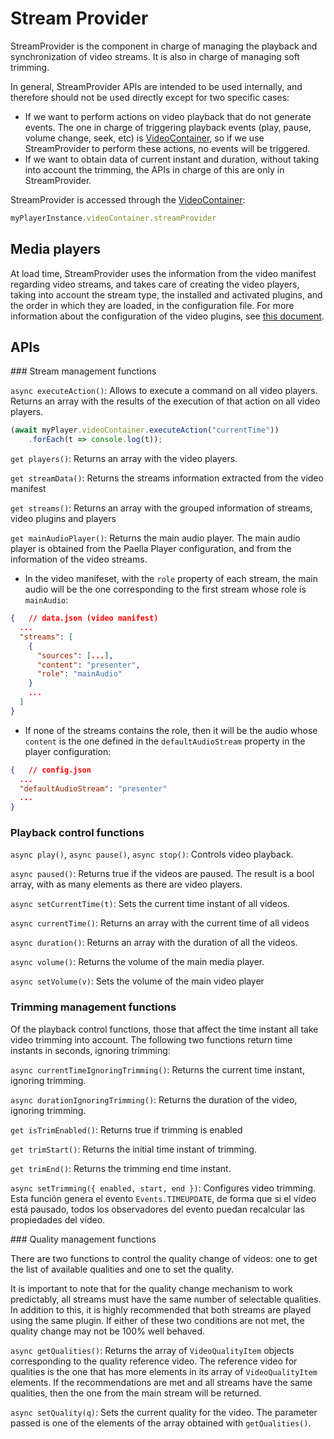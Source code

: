 # Stream Provider

StreamProvider is the component in charge of managing the playback and synchronization of video streams.  It is also in charge of managing soft trimming.

In general, StreamProvider APIs are intended to be used internally, and therefore should not be used directly except for two specific cases:

- If we want to perform actions on video playback that do not generate events. The one in charge of triggering playback events (play, pause, volume change, seek, etc) is [VideoContainer](video_container.md), so if we use StreamProvider to perform these actions, no events will be triggered.
- If we want to obtain data of current instant and duration, without taking into account the trimming, the APIs in charge of this are only in StreamProvider.

StreamProvider is accessed through the [VideoContainer](video_container.md):

```javascript
myPlayerInstance.videoContainer.streamProvider
```



## Media players

At load time, StreamProvider uses the information from the video manifest regarding video streams, and takes care of creating the video players, taking into account the stream type, the installed and activated plugins, and the order in which they are loaded, in the configuration file. For more information about the configuration of the video plugins, see [this document](video_plugin.md).



## APIs

### Stream management functions

`async executeAction()`: Allows to execute a command on all video players. Returns an array with the results of the execution of that action on all video players.

```javascript
(await myPlayer.videoContainer.executeAction("currentTime"))
	.forEach(t => console.log(t));
```

`get players()`: Returns an array with the video players. 

`get streamData()`: Returns the streams information extracted from the video manifest

`get streams()`: Returns an array with the grouped information of streams, video plugins and players

`get mainAudioPlayer()`: Returns the main audio player. The main audio player is obtained from the Paella Player configuration, and from the information of the video streams.

- In the video manifeset, with the `role` property of each stream, the main audio will be the one corresponding to the first stream whose role is `mainAudio`:

```json
{	// data.json (video manifest)
  ...
  "streams": [
    {
      "sources": [...],
      "content": "presenter",
      "role": "mainAudio"
    }
    ...
  ]
}
```



- If none of the streams contains the role, then it will be the audio whose `content` is the one defined in the `defaultAudioStream` property in the player configuration:

```json
{	// config.json
  ...
  "defaultAudioStream": "presenter"
  ...
}
```



### Playback control functions

`async play()`, `async pause()`,  `async stop()`: Controls video playback.

`async paused()`: Returns true if the videos are paused. The result is a bool array, with as many elements as there are video players.

`async setCurrentTime(t)`: Sets the current time instant of all videos.

`async currentTime()`: Returns an array with the current time of all videos

`async duration()`: Returns an array with the duration of all the videos.

`async volume()`: Returns the volume of the main media player.

`async setVolume(v)`: Sets the volume of the main video player



### Trimming management functions

Of the playback control functions, those that affect the time instant all take video trimming into account. The following two functions return time instants in seconds, ignoring trimming:

`async currentTimeIgnoringTrimming()`: Returns the current time instant, ignoring trimming.

`async durationIgnoringTrimming()`: Returns the duration of the video, ignoring trimming.

`get isTrimEnabled()`: Returns true if trimming is enabled

`get trimStart()`: Returns the initial time instant of trimming.

`get trimEnd()`: Returns the trimming end time instant.

`async setTrimming({ enabled, start, end })`: Configures video trimming. Esta función genera el evento `Events.TIMEUPDATE`, de forma que si el vídeo está pausado, todos los observadores del evento puedan recalcular las propiedades del vídeo.

### Quality management functions

There are two functions to control the quality change of videos: one to get the list of available qualities and one to set the quality.

It is important to note that for the quality change mechanism to work predictably, all streams must have the same number of selectable qualities. In addition to this, it is highly recommended that both streams are played using the same plugin. If either of these two conditions are not met, the quality change may not be 100% well behaved.

`async getQualities()`: Returns the array of `VideoQualityItem` objects corresponding to the quality reference video. The reference video for qualities is the one that has more elements in its array of `VideoQualityItem` elements. If the recommendations are met and all streams have the same qualities, then the one from the main stream will be returned.

`async setQuality(q)`: Sets the current quality for the video. The parameter passed is one of the elements of the array obtained with `getQualities()`.
